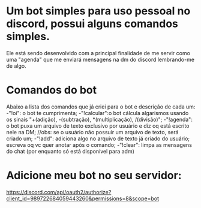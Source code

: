 # Um bot simples para uso pessoal no discord, possui alguns comandos simples.

Ele está sendo desenvolvido com a principal finalidade de me servir como uma "agenda" que me enviará mensagens na dm do discord lembrando-me de algo.

# Comandos do bot
Abaixo a lista dos comandos que já criei para o bot e descrição de cada um:
-"!oi": o bot te cumprimenta;
-"!calcular":o bot cálcula algarismos usando os sinais "+(adição), -(subtração), *(multiplicação), /(divisão)";
-"!agenda": o bot puxa um arquivo de texto exclusivo por usuário e diz oq está escrito nele na DM;
//obs: se o usuário não possuir um arquivo de texto, será criado um;
-"!add": adiciona algo no arquivo de texto já criado do usuário; escreva oq vc quer anotar após o comando;
-"!clear": limpa as mensagens do chat (por enquanto só está disponível para adm)

# Adicione meu bot no seu servidor:
https://discord.com/api/oauth2/authorize?client_id=989722684059443260&permissions=8&scope=bot